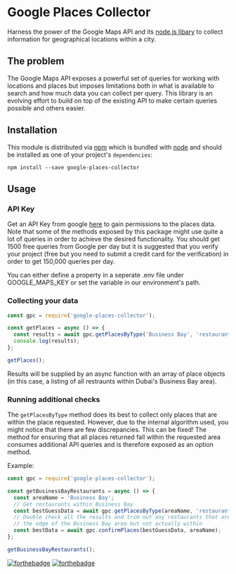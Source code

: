 # Google Places Collector

Harness the power of the Google Maps API and its [node.js libary](https://github.com/googlemaps/google-maps-services-js) to collect information for geographical locations within a city.

## The problem

The Google Maps API exposes a powerful set of queries for working with locations and places but imposes limitations both in what is available to search and how much data you can collect per query. This library is an evolving effort to build on top of the existing API to make certain queries possible and others easier.

## Installation

This module is distributed via [npm](https://www.npmjs.com/) which is bundled with [node](https://nodejs.org/) and should be installed as one of your project's `dependencies`:

```
npm install --save google-places-collector
```

## Usage

### API Key

Get an API Key from google [here](https://developers.google.com/places/web-service/) to gain permissions to the places data. Note that some of the methods exposed by this package might use quite a lot of queries in order to achieve the desired functionality. You should get 1500 free queries from Google per day but it is suggested that you verify your project (free but you need to submit a credit card for the verification) in order to get 150,000 queries per day.

You can either define a property in a seperate .env file under GOOGLE_MAPS_KEY or set the variable in our environment's path.

### Collecting your data

```js
const gpc = require('google-places-collector');

const getPlaces = async () => {
  const results = await gpc.getPlacesByType('Business Bay', 'restaurant');
  console.log(results);
};

getPlaces();
```

Results will be supplied by an async function with an array of place objects (in this case, a listing of all restraunts within Dubai's Business Bay area).

### Running additional checks

The `getPlacesByType` method does its best to collect only places that are within the place requested. However, due to the internal algorithm used, you might notice that there are few discrepancies. This can be fixed! The method for ensuring that all places returned fall within the requested area consumes additional API queries and is therefore exposed as an option method.

Example:

```js
const gpc = require('google-places-collector');

const getBusinessBayRestaurants = async () => {
  const areaName = 'Business Bay';
  // Get restaurants within Business Bay
  const bestGuessData = await gpc.getPlacesByType(areaName, 'restaurant');
  // Double check all the results and trim out any restaurants that are on
  // the edge of the Business Bay area but not actually within
  const bestData = await gpc.confirmPlaces(bestGuessData, areaName);
};

getBusinessBayRestaurants();
```

[![forthebadge](https://forthebadge.com/images/badges/made-with-javascript.svg)](https://forthebadge.com)
[![forthebadge](https://forthebadge.com/images/badges/you-didnt-ask-for-this.svg)](https://forthebadge.com)
